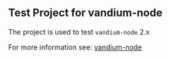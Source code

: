 ## Test Project for vandium-node

The project is used to test `vandium-node` 2.x

For more information see: [vandium-node](https://github.com/vandium-io/vandium-node)
